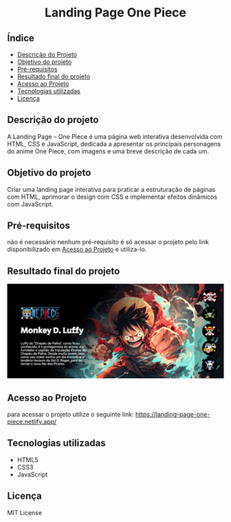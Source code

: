 <h1 align="center">
    Landing Page One Piece
</h1>

## Índice
- [Descrição do Projeto](#descrição-do-projeto)
- [Objetivo do projeto](#objetivo-do-projeto)
- [Pré-requisitos](#pré-requisitos)
- [Resultado final do projeto](#resultado-final-do-projeto)
- [Acesso ao Projeto](#acesso-ao-projeto)
- [Tecnologias utilizadas](#tecnologias-utilizadas)
- [Licença](#licença)

## Descrição do projeto
A Landing Page – One Piece é uma página web interativa desenvolvida com HTML, CSS e JavaScript, dedicada a apresentar os principais personagens do anime One Piece, com imagens e uma breve descrição de cada um.

## Objetivo do projeto
Criar uma landing page interativa para praticar a estruturação de páginas com HTML, aprimorar o design com CSS e implementar efeitos dinâmicos com JavaScript.

## Pré-requisitos
não é necessário nenhum pré-requisito é só acessar o projeto pelo link disponibilizado em [Acesso ao Projeto](#acesso-ao-projeto) e utiliza-lo.

## Resultado final do projeto
![alt text](demo.gif)








## Acesso ao Projeto
para acessar o projeto utilize o seguinte link: https://landing-page-one-piece.netlify.app/


## Tecnologias utilizadas
- HTML5
- CSS3
- JavaScript

## Licença
MIT License
